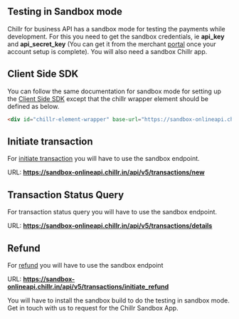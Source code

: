 ## Testing in Sandbox mode

Chillr for business API has a sandbox mode for testing the payments while  development. For this you need to get the sandbox credentials, ie **api_key** and **api_secret_key** (You can get it from the merchant [portal](https://sandbox-merchants.chillr.in/merchant_sessions/new) once your account setup is complete). You will also need a sandbox Chillr app.

## Client Side SDK
You can follow the same documentation for sandbox mode for setting up the [Client Side SDK](client_side_sdk.md) except that the chillr wrapper element should be defined as below.

```html
<div id="chillr-element-wrapper" base-url="https://sandbox-onlineapi.chillr.in"></div>
```

## Initiate transaction
For [initiate transaction](initiate_transaction.md) you will have to use the sandbox endpoint.

URL: **https://sandbox-onlineapi.chillr.in/api/v5/transactions/new**

## Transaction Status Query
For transaction status query you will have to use the sandbox endpoint.

URL: **https://sandbox-onlineapi.chillr.in/api/v5/transactions/details**

## Refund
For [refund](refund.md) you will have to use the sandbox endpoint

URL: **https://sandbox-onlineapi.chillr.in/api/v5/transactions/initiate_refund**

You will have to install the sandbox build to do the testing in sandbox  mode. Get in touch with us to request for the Chillr Sandbox App.
